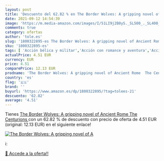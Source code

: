 ```yaml
---
layout: post
title: 'Descuento del 62.82 % en The Border Wolves: A gripping novel of A'
date: 2021-09-12 14:54:39
image: 'https://m.media-amazon.com/images/I/51LI9j2B0yS._SL500_._SL400_.jpg'
comments: true
category: ofertas
author: 'tole.es'
slug: '1800322895-es The Border Wolves: A gripping novel of Ancient Rome The...'
sku: '1800322895-es'
tags: [ 'Acción bélica y militar','Acción con romance y aventura','Acción y aventura','Ciencias militares','Ficción histórica','Ficción militar histórica','Ficción por género','Ficción rural y de ciudades pequeñas','Libros','Libros universitarios de ciencias sociales','Libros universitarios y de estudios superiores','Literatura antigua y clásica','Literatura antigua y medieval','Literatura romana clásica','Literatura y ficción','Romántica','Sociedad y ciencias sociales', ]
actualPrice: 4.51 EUR
currency: EUR
price: 4.51
comparePrice: 12.13 EUR
prodname: 'The Border Wolves: A gripping novel of Ancient Rome  The Centurions '
country: 'es'
flag: '🇪🇸'
brand: ''
buyurl: 'https://www.amazon.es/dp/1800322895/?tag=tolees-21'
descuento: '62.82'
average: '4.51'
---
```


Tienes [The Border Wolves: A gripping novel of Ancient Rome  The Centurions ](https://www.amazon.es/dp/1800322895/?tag=tolees-21) con un 62.82 % de descuento con precio de oferta de 4.51 EUR (original: 12.13 EUR) en el siguiente enlace!

[![The Border Wolves: A gripping novel of A](https://m.media-amazon.com/images/I/51LI9j2B0yS._SL500_._SL400_.jpg)](https://www.amazon.es/dp/1800322895/?tag=tolees-21)

ℹ️:


[🛒 Accede a la oferta!!](https://www.amazon.es/dp/1800322895/?tag=tolees-21)
